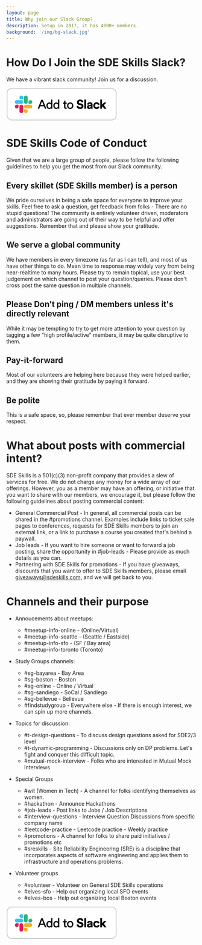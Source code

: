 ```yaml
---
layout: page
title: Why join our Slack Group?
description: Setup in 2017, it has 4000+ members.
background: '/img/bg-slack.jpg'
---
```


# How Do I Join the SDE Skills Slack?
We have a vibrant slack community! Join us for a discussion.

[![](/img/btn-add-to-slack.png)][sde-skills-slack]

# SDE Skills Code of Conduct
Given that we are a large group of people, please follow the following guidelines to help you get the most from our Slack community.

## Every skillet (SDE Skills member) is a person
We pride ourselves in being a safe space for everyone to improve your skills. Feel free to ask a question, get feedback from folks - There are no stupid questions! The community is entirely volunteer driven, moderators and administrators are going out of their way to be helpful and offer suggestions. Remember that and please show your gratitude. 

## We serve a global community
We have members in every timezone (as far as I can tell), and most of us have other things to do. Mean time to response may widely vary from being near-realtime to many hours. Please try to remain topical, use your best judgement on which channel to post your question/queries. Please don't cross post the same question in multiple channels. 

## Please Don’t ping / DM members unless it's directly relevant
While it may be tempting to try to get more attention to your question by tagging a few "high profile/active" members, it may be quite disruptive to them. 

## Pay-it-forward
Most of our volunteers are helping here because they were helped earlier, and they are showing their gratitude by paying it forward. 

## Be polite
This is a safe space, so, please remember that ever member deserve your respect.

# What about posts with commercial intent?
SDE Skills is a 501(c)(3) non-profit company that provides a slew of services for free. We do not charge any money for a wide array of our offerings. However, you as a member may have an offering, or initiative that you want to share with our members, we encourage it, but please follow the following guidelines about posting commercial content:

* General Commercial Post - In general, all commercial posts can be shared in the #promotions channel. Examples include links to ticket sale pages to conferences, requests for SDE Skills members to join an external link, or a link to purchase a course you created that's behind a paywall. 
* Job leads - If you want to hire someone or want to forward a job posting, share the opportunity in #job-leads - Please provide as much details as you can.
* Partnering with SDE Skills for promotions - If you have giveaways, discounts that you want to offer to SDE Skills members, please email giveaways@sdeskills.com, and we will get back to you.

# Channels and their purpose
* Annoucements about meetups: 
	* #meetup-info-online - (Online/Virtual)
	* #meetup-info-seattle - (Seattle / Eastside)
	* #meetup-info-sfo - (SF / Bay area)
	* #meetup-info-toronto (Toronto)

* Study Groups channels:
	* #sg-bayarea - Bay Area
	* #sg-boston - Boston
	* #sg-online - Online / Virtual
	* #sg-sandiego - SoCal / Sandiego
	* #sg-bellevue - Bellevue
	* #findstudygroup - Everywhere else - If there is enough interest, we can spin up more channels.
* Topics for discussion:
	* #t-design-questions - To discuss design questions asked for SDE2/3 level
	* #t-dynamic-programming - Discussions only on DP problems. Let's fight and conquer this difficult topic.
	* #mutual-mock-interview - Folks who are interested in Mutual Mock Interviews

* Special Groups
	* #wit (Women in Tech) - A channel for folks identifying themselves as women. 
	* #hackathon - 	Announce Hackathons
	* #job-leads - 	Post links to Jobs / Job Descriptions
	* #interview-questions - Interview Question Discussions from specific company name
	* #leetcode-practice - Leetcode practice - Weekly practice
	* #promotions - A channel for folks to share paid initiatives / promotions etc
	* #sreskills - Site Reliability Engineering (SRE) is a discipline that incorporates aspects of software engineering and applies them to infrastructure and operations problems.

* Volunteer groups
	* #volunteer - Volunteer on General SDE Skills operations
	* #elves-sfo - Help out organizing local SFO events
	* #elves-bos - Help out organizing local Boston events


[![](/img/btn-add-to-slack.png)][sde-skills-slack]

[sde-skills-slack]: https://www.sdeskills.com/slack
